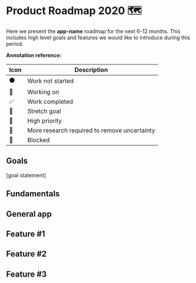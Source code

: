 # Product Roadmap 2020 🗺️

Here we present the **app-name** roadmap for the next 6-12 months. This includes high level goals and features we would like to introduce during this period.

**Annotation reference:**

|Icon|Description| 
|--|--|
|⚫️|Work not started|
|🏃|Working on|
|✅|Work completed|
|🚀|Stretch goal|
|🌲|High priority|
|🔵|More research required to remove uncertainty|
|🔴|Blocked|

## Goals
[goal statement]

## Fundamentals


## General app


## Feature #1


## Feature #2


## Feature #3
